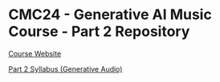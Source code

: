 # CMC24 - Generative AI Music Course - Part 2 Repository

[Course Website](https://smc24-musicgen.github.io/)

[Part 2 Syllabus (Generative Audio)](https:lonce/github.io/smc-musicgen-course_II/syllabus.md)